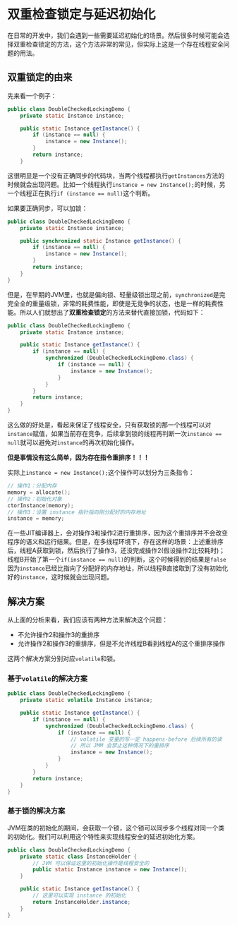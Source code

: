 # 双重检查锁定与延迟初始化

在日常的开发中，我们会遇到一些需要延迟初始化的场景。然后很多时候可能会选择双重检查锁定的方法，这个方法非常的常见，但实际上这是一个存在线程安全问题的用法。

## 双重锁定的由来

先来看一个例子：

```java
public class DoubleCheckedLockingDemo {
    private static Instance instance;

    public static Instance getInstance() {
        if (instance == null) {
            instance = new Instance();
        }
        return instance;
    }
```

这很明显是一个没有正确同步的代码块，当两个线程都执行`getInstances`方法的时候就会出现问题。比如一个线程执行`instance = new Instance();`的时候，另一个线程正在执行`if (instance == null)`这个判断。

如果要正确同步，可以加锁：

```java
public class DoubleCheckedLockingDemo {
    private static Instance instance;

    public synchronized static Instance getInstance() {
        if (instance == null) {
            instance = new Instance();
        }
        return instance;
    }
}
```

但是，在早期的JVM里，也就是偏向锁、轻量级锁出现之前，`synchronized`是完完全全的重量级锁，非常的耗费性能，即使是无竞争的状态，也是一样的耗费性能。所以人们就想出了**双重检查锁定**的方法来替代直接加锁，代码如下：

```java
public class DoubleCheckedLockingDemo {
    private static Instance instance;

    public static Instance getInstance() {
        if (instance == null) {
            synchronized (DoubleCheckedLockingDemo.class) {
                if (instance == null) {
                    instance = new Instance();
                }
            }
        }
        return instance;
    }
}
```

这么做的好处是，看起来保证了线程安全，只有获取锁的那一个线程可以对`instance`赋值，如果当前存在竞争，后续拿到锁的线程再判断一次`instance == null`就可以避免对`instance`的再次初始化操作。

**但是事情没有这么简单，因为存在指令重排序！！！**

实际上`instance = new Instance();`这个操作可以划分为三条指令：

```c
// 操作1：分配内存
memory = allocate();
// 操作2：初始化对象
ctorInstance(memory);
// 操作3：设置 instance 指针指向刚分配好的内存地址
instance = memory;
```

在一些JIT编译器上，会对操作3和操作2进行重排序，因为这个重排序并不会改变程序的语义和运行结果。但是，在多线程环境下，存在这样的场景：上述重排序后，线程A获取到锁，然后执行了操作3，还没完成操作2\(假设操作2比较耗时\)；线程B开始了第一个`if(instance == null)`的判断，这个时候得到的结果是`false`因为`instance`已经比指向了分配好的内存地址，所以线程B直接取到了没有初始化好的`instance`，这时候就会出现问题。

## 解决方案

从上面的分析来看，我们应该有两种方法来解决这个问题：

* 不允许操作2和操作3的重排序
* 允许操作2和操作3的重排序，但是不允许线程B看到线程A的这个重排序操作

这两个解决方案分别对应`volatile`和锁。

### 基于`volatile`的解决方案

```java
public class DoubleCheckedLockingDemo {
    private static volatile Instance instance;

    public static Instance getInstance() {
        if (instance == null) {
            synchronized (DoubleCheckedLockingDemo.class) {
                if (instance == null) {
                    // volatile 变量的写一定 happens-before 后续所有的读
                    // 所以 JMM 会禁止这种情况下的重排序
                    instance = new Instance();
                }
            }
        }
        return instance;
    }
}
```

### 基于锁的解决方案

JVM在类的初始化的期间，会获取一个锁，这个锁可以同步多个线程对同一个类的初始化。我们可以利用这个特性来实现线程安全的延迟初始化方案。

```java
public class DoubleCheckedLockingDemo {
    private static class InstanceHolder {
        // JVM 可以保证这里的初始化操作是线程安全的 
        public static Instance instance = new Instance();
    }

    public static Instance getInstance() {
        // 这里可以实现 instance 的初始化
        return InstanceHolder.instance;
    }
}
```

